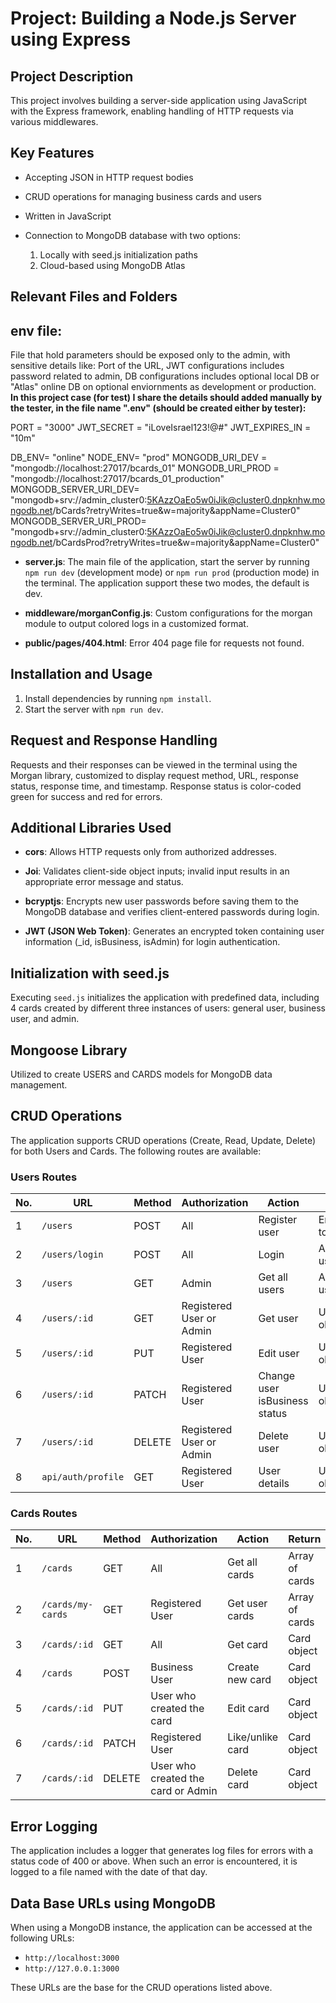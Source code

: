 # Project: Building a Node.js Server using Express

## Project Description

This project involves building a server-side application using JavaScript with the Express framework, enabling handling of HTTP requests via various middlewares.

## Key Features


- Accepting JSON in HTTP request bodies
- CRUD operations for managing business cards and users

- Written in JavaScript
- Connection to MongoDB database with two options:
  1. Locally with seed.js initialization paths
  2. Cloud-based using MongoDB Atlas

## Relevant Files and Folders

## env file:
File that hold parameters should be exposed only to the admin, with sensitive details like:
Port of the URL, JWT configurations includes password related to admin, DB configurations includes optional local DB or "Atlas" online DB on optional enviornments as development or production.
**In this project case (for test) I share the details should added manually by the tester, in the file name ".env" (should be created either by tester):**

PORT = "3000"
JWT_SECRET = "iLoveIsrael123!@#"
JWT_EXPIRES_IN = "10m"

DB_ENV= "online"
NODE_ENV= "prod"
MONGODB_URI_DEV = "mongodb://localhost:27017/bcards_01"
MONGODB_URI_PROD = "mongodb://localhost:27017/bcards_01_production"
MONGODB_SERVER_URI_DEV= "mongodb+srv://admin_cluster0:5KAzzOaEo5w0iJik@cluster0.dnpknhw.mongodb.net/bCards?retryWrites=true&w=majority&appName=Cluster0"
MONGODB_SERVER_URI_PROD= "mongodb+srv://admin_cluster0:5KAzzOaEo5w0iJik@cluster0.dnpknhw.mongodb.net/bCardsProd?retryWrites=true&w=majority&appName=Cluster0"

- **server.js**: The main file of the application, start the server by running `npm run dev` (development mode) or `npm run prod` (production mode) in the terminal. The application support these two modes, the default is dev.
- **middleware/morganConfig.js**: Custom configurations for the morgan module to output colored logs in a customized format.

- **public/pages/404.html**: Error 404 page file for requests not found.

## Installation and Usage

1. Install dependencies by running `npm install`.
2. Start the server with `npm run dev`.

## Request and Response Handling

Requests and their responses can be viewed in the terminal using the Morgan library, customized to display request method, URL, response status, response time, and timestamp. Response status is color-coded green for success and red for errors.

## Additional Libraries Used


- **cors**: Allows HTTP requests only from authorized addresses.
- **Joi**: Validates client-side object inputs; invalid input results in an appropriate error message and status.

- **bcryptjs**: Encrypts new user passwords before saving them to the MongoDB database and verifies client-entered passwords during login.
- **JWT (JSON Web Token)**: Generates an encrypted token containing user information (_id, isBusiness, isAdmin) for login authentication.

## Initialization with seed.js

Executing `seed.js` initializes the application with predefined data, including 4 cards created by different three instances of users: general user, business user, and admin.

## Mongoose Library

Utilized to create USERS and CARDS models for MongoDB data management.

## CRUD Operations

The application supports CRUD operations (Create, Read, Update, Delete) for both Users and Cards. The following routes are available:

### Users Routes

| No. | URL               | Method | Authorization            | Action                        | Return               |
|-----|-------------------|--------|--------------------------|------------------------------ |----------------------|
| 1   | `/users`       	  | POST   | All                      | Register user                 | Encrypted token      |
| 2   | `/users/login`    | POST   | All                      | Login                         | Array of users       |
| 3   | `/users`          | GET    | Admin                    | Get all users                 | Array of users       |
| 4   | `/users/:id`      | GET    | Registered User or Admin | Get user                      | User object          |
| 5   | `/users/:id`      | PUT    | Registered User          | Edit user                     | User object          |
| 6   | `/users/:id`      | PATCH  | Registered User          | Change user isBusiness status | User object          |
| 7   | `/users/:id`      | DELETE | Registered User or Admin | Delete user                   | User object          |
| 8   | `api/auth/profile`| GET    | Registered User          | User details                  | User object          |

### Cards Routes

| No. | URL                  | Method | Authorization                      | Action             | Return               |
|-----|----------------------|--------|----------------------------------  |--------------------|----------------------|
| 1   | `/cards`             | GET    | All                                | Get all cards      | Array of cards       |
| 2   | `/cards/my-cards`    | GET    | Registered User                    | Get user cards     | Array of cards       |
| 3   | `/cards/:id`         | GET    | All                                | Get card           | Card object          |
| 4   | `/cards`             | POST   | Business User                      | Create new card    | Card object          |
| 5   | `/cards/:id`         | PUT    | User who created the card          | Edit card          | Card object          |
| 6   | `/cards/:id`         | PATCH  | Registered User                    | Like/unlike card   | Card object          |
| 7   | `/cards/:id`         | DELETE | User who created the card or Admin | Delete card        | Card object          |

## Error Logging

The application includes a logger that generates log files for errors with a status code of 400 or above. When such an error is encountered, it is logged to a file named with the date of that day.

## Data Base URLs using MongoDB

When using a MongoDB instance, the application can be accessed at the following URLs:

- `http://localhost:3000`
- `http://127.0.0.1:3000`

These URLs are the base for the CRUD operations listed above.
